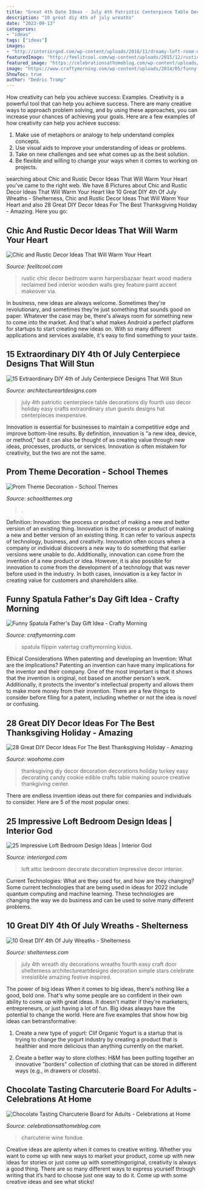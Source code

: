 ```yaml
---
title: "Great 4th Date Ideas - July 4th Patriotic Centerpiece Table Decorations Diy Fourth Uso Decor Holiday Easy Crafts Extraordinary Stun Guests Designs Hat Centerpieces Inexpensive"
description: "10 great diy 4th of july wreaths"
date: "2023-09-13"
categories:
- "ideas"
tags: ["ideas"]
images:
- "http://interiorgod.com/wp-content/uploads/2016/11/dreamy-loft-room-design.jpg"
featuredImage: "http://feelitcool.com/wp-content/uploads/2015/12/rustic-and-chic-bedroom-ideas.jpg"
featured_image: "https://celebrationsathomeblog.com/wp-content/uploads/2010/10/chocolate-dessert-board.jpg"
image: "https://www.craftymorning.com/wp-content/uploads/2014/05/funny-spatula-fathers-day-gift-idea-157x300.png"
ShowToc: true
author: "Dedric Tromp"
---
```



How creativity can help you achieve success: Examples.
Creativity is a powerful tool that can help you achieve success. There are many creative ways to approach problem solving, and by using these approaches, you can increase your chances of achieving your goals. Here are a few examples of how creativity can help you achieve success: 
1. Make use of metaphors or analogy to help understand complex concepts.
2. Use visual aids to improve your understanding of ideas or problems.
3. Take on new challenges and see what comes up as the best solution.
4. Be flexible and willing to change your ways when it comes to working on projects.

	

		
searching about Chic and Rustic Decor Ideas That Will Warm Your Heart you've came to the right web. We have 8 Pictures about Chic and Rustic Decor Ideas That Will Warm Your Heart like 10 Great DIY 4th Of July Wreaths - Shelterness, Chic and Rustic Decor Ideas That Will Warm Your Heart and also 28 Great DIY Decor Ideas For The Best Thanksgiving Holiday - Amazing. Here you go:
		
    
## Chic And Rustic Decor Ideas That Will Warm Your Heart

<img loading=lazy src="http://feelitcool.com/wp-content/uploads/2015/12/rustic-and-chic-bedroom-ideas.jpg" onerror="this.onerror=null;this.src='https://tse1.mm.bing.net/th?id=OIP.6KQhoQMUJ1MylTDFx9G7fAHaLH&amp;pid=15.1';" alt="Chic and Rustic Decor Ideas That Will Warm Your Heart">

_Source: feelitcool.com_

>rustic chic decor bedroom warm harpersbazaar heart wood madera reclaimed bed interior wooden walls grey feature paint accent makeover via. 

	

In business, new ideas are always welcome. Sometimes they're revolutionary, and sometimes they're just something that sounds good on paper. Whatever the case may be, there's always room for something new to come into the market. And that's what makes Android a perfect platform for startups to start creating new ideas on. With so many different applications and services available, it's easy to find something to your taste.

    
## 15 Extraordinary DIY 4th Of July Centerpiece Designs That Will Stun

<img loading=lazy src="https://www.architectureartdesigns.com/wp-content/uploads/2019/06/15-Extraordinary-DIY-4th-of-July-Centerpiece-Designs-That-Will-Stun-Your-Guests-15.jpg" onerror="this.onerror=null;this.src='https://tse4.mm.bing.net/th?id=OIP.VTamVqI1aW2_2VAhbHjnlAHaJ4&amp;pid=15.1';" alt="15 Extraordinary DIY 4th of July Centerpiece Designs That Will Stun">

_Source: architectureartdesigns.com_

>july 4th patriotic centerpiece table decorations diy fourth uso decor holiday easy crafts extraordinary stun guests designs hat centerpieces inexpensive. 

	

Innovation is essential for businesses to maintain a competitive edge and improve bottom-line results. By definition, innovation is "a new idea, device, or method," but it can also be thought of as creating value through new ideas, processes, products, or services. Innovation is often mistaken for creativity, but the two are not the same.

    
## Prom Theme Decoration - School Themes

<img loading=lazy src="https://www.schoolthemes.org/wp-content/uploads/2020/09/prom-theme-decoration.jpg" onerror="this.onerror=null;this.src='https://tse3.mm.bing.net/th?id=OIP.7Idpc-UTtYo2HHMsMXCc2gHaE5&amp;pid=15.1';" alt="Prom Theme Decoration - School Themes">

_Source: schoolthemes.org_

>. 

	

Definition: Innovation: the process or product of making a new and better version of an existing thing.
Innovation is the process or product of making a new and better version of an existing thing. It can refer to various aspects of technology, business, and creativity. Innovation often occurs when a company or individual discovers a new way to do something that earlier versions were unable to do. Additionally, innovation can come from the invention of a new product or idea. However, it is also possible for innovation to come from the development of a technology that was never before used in the industry. In both cases, innovation is a key factor in creating value for customers and shareholders alike.

    
## Funny Spatula Father&#039;s Day Gift Idea - Crafty Morning

<img loading=lazy src="https://www.craftymorning.com/wp-content/uploads/2014/05/funny-spatula-fathers-day-gift-idea-157x300.png" onerror="this.onerror=null;this.src='https://tse1.mm.bing.net/th?id=OIP.w5f1nQ9KmyTZsqCD8Y_ArwAAAA&amp;pid=15.1';" alt="Funny Spatula Father&#039;s Day Gift Idea - Crafty Morning">

_Source: craftymorning.com_

>spatula flippin vatertag craftymorning kidos. 

	

Ethical Considerations When patenting and developing an Invention: What are the implications?
Patenting an invention can have many implications for the inventor and their company. One of the most important is that it shows that the invention is original, not based on another person's work. Additionally, it protects the inventor's intellectual property and allows them to make more money from their invention. There are a few things to consider before filing for a patent, including whether or not the idea is novel or confusing.

    
## 28 Great DIY Decor Ideas For The Best Thanksgiving Holiday - Amazing

<img loading=lazy src="http://www.woohome.com/wp-content/uploads/2013/10/DIY-decoration-for-Thanksgiving-8.jpg" onerror="this.onerror=null;this.src='https://tse1.mm.bing.net/th?id=OIP.B6CcKJ04_LGgRyDybnMAcQHaFS&amp;pid=15.1';" alt="28 Great DIY Decor Ideas For The Best Thanksgiving Holiday - Amazing">

_Source: woohome.com_

>thanksgiving diy decor decoration decorations holiday turkey easy decorating candy cookie edible crafts table making source creative thankgiving center. 

	

There are endless invention ideas out there for companies and individuals to consider. Here are 5 of the most popular ones:

    
## 25 Impressive Loft Bedroom Design Ideas | Interior God

<img loading=lazy src="http://interiorgod.com/wp-content/uploads/2016/11/dreamy-loft-room-design.jpg" onerror="this.onerror=null;this.src='https://tse1.mm.bing.net/th?id=OIP.6qK1fGUOKj_YsZ61ed-RZQHaLI&amp;pid=15.1';" alt="25 Impressive Loft Bedroom Design Ideas | Interior God">

_Source: interiorgod.com_

>loft attic bedroom decorate decoration impressive decor interior. 

	

Current Technologies: What are they used for, and how are they changing?
Some current technologies that are being used in ideas for 2022 include quantum computing and machine learning. These technologies are changing the way we do business and can be used to solve many different problems.

    
## 10 Great DIY 4th Of July Wreaths - Shelterness

<img loading=lazy src="https://i.shelterness.com/red-white-and-blue-4th-of-july-wreath.jpg" onerror="this.onerror=null;this.src='https://tse4.mm.bing.net/th?id=OIP.4jUID-XNEDWufayQSmZogwHaJ3&amp;pid=15.1';" alt="10 Great DIY 4th Of July Wreaths - Shelterness">

_Source: shelterness.com_

>july 4th wreath diy decorations wreaths fourth easy craft door shelterness architectureartdesigns decoration simple stars celebrate irresistible amazing festive inspired. 

	

The power of big ideas
When it comes to big ideas, there's nothing like a good, bold one. That's why some people are so confident in their own ability to come up with great ideas. It doesn't matter if they're marketers, entrepreneurs, or just having a lot of fun. Big ideas always have the potential to change the world. Here are five examples that show how big ideas can betransformative:
1. Create a new type of yogurt: Clif Organic Yogurt is a startup that is trying to change the yogurt industry by creating a product that is healthier and more delicious than anything currently on the market.

2. Create a better way to store clothes: H&M has been putting together an innovative "borders" collection of clothing that can be stored in different ways (e.g., in drawers or closets).

    
## Chocolate Tasting Charcuterie Board For Adults - Celebrations At Home

<img loading=lazy src="https://celebrationsathomeblog.com/wp-content/uploads/2010/10/chocolate-dessert-board.jpg" onerror="this.onerror=null;this.src='https://tse1.mm.bing.net/th?id=OIP.MrTvFk27VENpLzD7XBk8rgHaLJ&amp;pid=15.1';" alt="Chocolate Tasting Charcuterie Board for Adults - Celebrations at Home">

_Source: celebrationsathomeblog.com_

>charcuterie wine fondue. 

	

Creative ideas are aplenty when it comes to creative writing. Whether you want to come up with new ways to market your product, come up with new ideas for stories or just come up with somethingoriginal, creativity is always a good thing. There are so many different ways to express yourself through writing that it’s hard to choose just one way to do it. Come up with some creative ideas and see what sticks!

